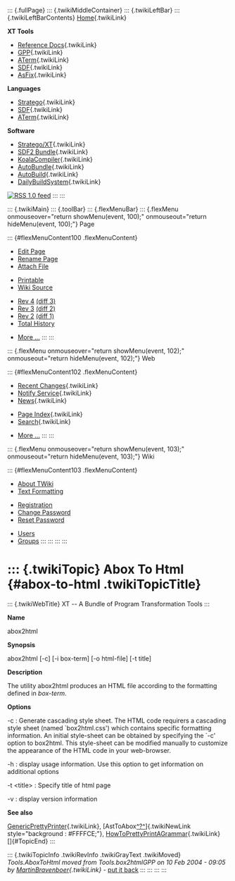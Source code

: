 ::: {.fullPage}
::: {.twikiMiddleContainer}
::: {.twikiLeftBar}
::: {.twikiLeftBarContents}
[Home](WebHome){.twikiLink}

**XT Tools**

-   [Reference Docs](ToolReference){.twikiLink}
-   [GPP](GenericPrettyPrinter){.twikiLink}
-   [ATerm](ATermTools){.twikiLink}
-   [SDF](SdfTools){.twikiLink}
-   [AsFix](AsFixTools){.twikiLink}

**Languages**

-   [Stratego](../Stratego/WebHome){.twikiLink}
-   [SDF](../Sdf/WebHome){.twikiLink}
-   [ATerm](ATermFormat){.twikiLink}

**Software**

-   [Stratego/XT](../Stratego/StrategoDownload){.twikiLink}
-   [SDF2 Bundle](../Sdf/SdfBundle){.twikiLink}
-   [KoalaCompiler](KoalaCompiler){.twikiLink}
-   [AutoBundle](AutoBundle){.twikiLink}
-   [AutoBuild](AutoBuild){.twikiLink}
-   [DailyBuildSystem](DailyBuildSystem){.twikiLink}

[![](http://www.program-transformation.org/twiki/pub/rss.gif "RSS 1.0 feed")](http://www.program-transformation.org/twiki/bin/view/Tools/WebRss?skin=rss)
:::
:::

::: {.twikiMain}
::: {.toolBar}
::: {.flexMenuBar}
::: {.flexMenu onmouseover="return showMenu(event, 100);" onmouseout="return hideMenu(event, 100);"}
Page

::: {#flexMenuContent100 .flexMenuContent}
-   [Edit
    Page](http://www.program-transformation.org/edit/Tools/AboxToHtml?t=1536826731)
-   [Rename
    Page](http://www.program-transformation.org/rename/Tools/AboxToHtml)
-   [Attach
    File](http://www.program-transformation.org/attach/Tools/AboxToHtml)

<!-- -->

-   [Printable](http://www.program-transformation.org/view/Tools/AboxToHtml?skin=print.pattern)
-   [Wiki
    Source](http://www.program-transformation.org/view/Tools/AboxToHtml?skin=text&raw=on&contenttype=text/plain)

<!-- -->

-   [Rev
    4](http://www.program-transformation.org/view/Tools/AboxToHtml?rev=1.4)
    [(diff 3)](http://www.program-transformation.org/rdiff/Tools/AboxToHtml?rev1=1.4&rev2=1.3)
-   [Rev
    3](http://www.program-transformation.org/view/Tools/AboxToHtml?rev=1.3)
    [(diff 2)](http://www.program-transformation.org/rdiff/Tools/AboxToHtml?rev1=1.3&rev2=1.2)
-   [Rev
    2](http://www.program-transformation.org/view/Tools/AboxToHtml?rev=1.2)
    [(diff 1)](http://www.program-transformation.org/rdiff/Tools/AboxToHtml?rev1=1.2&rev2=1.1)
-   [Total
    History](http://www.program-transformation.org/rdiff/Tools/AboxToHtml)

<!-- -->

-   [More
    \...](http://www.program-transformation.org/oops/Tools/AboxToHtml?template=oopsmore&param1=1.4&param2=1.4)
:::
:::

::: {.flexMenu onmouseover="return showMenu(event, 102);" onmouseout="return hideMenu(event, 102);"}
Web

::: {#flexMenuContent102 .flexMenuContent}
-   [Recent Changes](WebChanges){.twikiLink}
-   [Notify Service](WebNotify){.twikiLink}
-   [News](WebNews){.twikiLink}

<!-- -->

-   [Page Index](WebIndex){.twikiLink}
-   [Search](WebSearch){.twikiLink}

<!-- -->

-   [More
    \...](http://www.program-transformation.org/oops/Tools/AboxToHtml?template=oopsmore&param1=1.4&param2=1.4)
:::
:::

::: {.flexMenu onmouseover="return showMenu(event, 103);" onmouseout="return hideMenu(event, 103);"}
Wiki

::: {#flexMenuContent103 .flexMenuContent}
-   [About
    TWiki](http://www.program-transformation.org/view/TWiki/WebHome)
-   [Text
    Formatting](http://www.program-transformation.org/view/TWiki/TextFormattingRules)

<!-- -->

-   [Registration](http://www.program-transformation.org/view/TWiki/TWikiRegistration)
-   [Change
    Password](http://www.program-transformation.org/view/TWiki/ChangePassword)
-   [Reset
    Password](http://www.program-transformation.org/view/TWiki/ResetPassword)

<!-- -->

-   [Users](http://www.program-transformation.org/view/Main/TWikiUsers)
-   [Groups](http://www.program-transformation.org/view/Main/TWikiGroups)
:::
:::
:::
:::

::: {.twikiTopic}
Abox To Html {#abox-to-html .twikiTopicTitle}
============

::: {.twikiWebTitle}
XT \-- A Bundle of Program Transformation Tools
:::

**Name**

abox2html

**Synopsis**

abox2html \[-c\] \[-i box-term\] \[-o html-file\] \[-t title\]

**Description**

The utility abox2html produces an HTML file according to the formatting
defined in *box-term*.

**Options**

 -c
:   Generate cascading style sheet. The HTML code requirers a cascading
    style sheet (named \`box2html.css\') which contains specific
    formatting information. An initial style-sheet can be obtained by
    specifying the \`-c\' option to box2html. This style-sheet can be
    modified manually to customize the appearance of the HTML code in
    your web-browser.

<!-- -->

 -h
:   display usage information. Use this option to get information on
    additional options

<!-- -->

 -t \<title\>
:   Specify title of html page

<!-- -->

 -v
:   display version information

**See also**

[GenericPrettyPrinter](GenericPrettyPrinter){.twikiLink},
[AstToAbox[^?^](http://www.program-transformation.org/edit/Tools/AstToAbox?topicparent=Tools.AboxToHtml)]{.twikiNewLink
style="background : #FFFFCE;"},
[HowToPrettyPrintAGrammar](HowToPrettyPrintAGrammar){.twikiLink}\
[]{#TopicEnd}
:::

::: {.twikiTopicInfo .twikiRevInfo .twikiGrayText .twikiMoved}
*Tools.AboxToHtml moved from Tools.box2htmlGPP on 10 Feb 2004 - 09:05 by
[MartinBravenboer](../Main/MartinBravenboer){.twikiLink}* - [put it
back](http://www.program-transformation.org/rename/Tools/AboxToHtml?newweb=Tools&newtopic=box2htmlGPP&confirm=on "Click to move topic back to previous location, with option to change references.")
:::
:::
:::
:::

